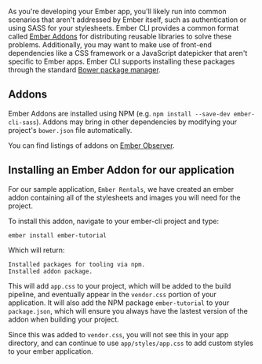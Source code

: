 As you're developing your Ember app, you'll likely run into common scenarios that aren't addressed by Ember itself,
such as authentication or using SASS for your stylesheets.
Ember CLI provides a common format called [Ember Addons](#toc_addons) for distributing reusable libraries
to solve these problems.
Additionally, you may want to make use of front-end dependencies like a CSS framework
or a JavaScript datepicker that aren't specific to Ember apps.
Ember CLI supports installing these packages through the standard [Bower package manager](#toc_bower).

## Addons

Ember Addons are installed using NPM (e.g. `npm install --save-dev ember-cli-sass`).
Addons may bring in other dependencies by modifying your project's `bower.json` file automatically.

You can find listings of addons on [Ember Observer](http://emberobserver.com).

## Installing an Ember Addon for our application

For our sample application, `Ember Rentals`, we have created an ember addon containing all of the stylesheets and images you will need for the project.

To install this addon, navigate to your ember-cli project and type:

```shell
ember install ember-tutorial
```

Which will return:

```text
Installed packages for tooling via npm.
Installed addon package.
```

This will add `app.css` to your project, which will be added to the build pipeline, and eventually appear in the `vendor.css` portion of your application. It will also add the NPM package `ember-tutorial` to your `package.json`, which will ensure you always have the lastest version of the addon when building your project.

Since this was added to `vendor.css`, you will not see this in your app directory, and can continue to use `app/styles/app.css` to add custom styles to your ember application.
